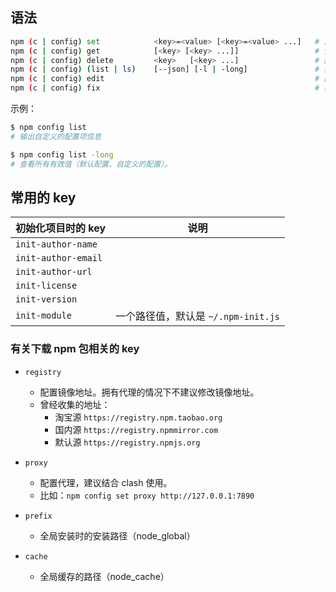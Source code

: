 ## 语法

```sh
npm (c | config) set            <key>=<value> [<key>=<value> ...]   # 添加/修改配置
npm (c | config) get            [<key> [<key> ...]]                 # 查看配置
npm (c | config) delete         <key>   [<key> ...]                 # 删除配置
npm (c | config) (list | ls)    [--json] [-l | -long]               # 查看配置列表
npm (c | config) edit                                               # 直接编辑配置文件
npm (c | config) fix                                                # 尝试修复无效的配置项
```

示例：
```sh
$ npm config list
# 输出自定义的配置项信息

$ npm config list -long
# 查看所有有效值（默认配置、自定义的配置）。
```

## 常用的 key

初始化项目时的 key  | 说明
--------------------|---
`init-author-name`  |
`init-author-email` |
`init-author-url`   |
`init-license`      |
`init-version`      |
`init-module`       | 一个路径值，默认是 `~/.npm-init.js`

### 有关下载 npm 包相关的 key

- `registry`
    - 配置镜像地址。拥有代理的情况下不建议修改镜像地址。
    - 曾经收集的地址：
        - 淘宝源 `https://registry.npm.taobao.org`
        - 国内源 `https://registry.npmmirror.com`
        - 默认源 `https://registry.npmjs.org`
- `proxy`
    - 配置代理，建议结合 clash 使用。
    - 比如：`npm config set proxy http://127.0.0.1:7890`

- `prefix`
    - 全局安装时的安装路径（node_global）

- `cache`
    - 全局缓存的路径（node_cache）
